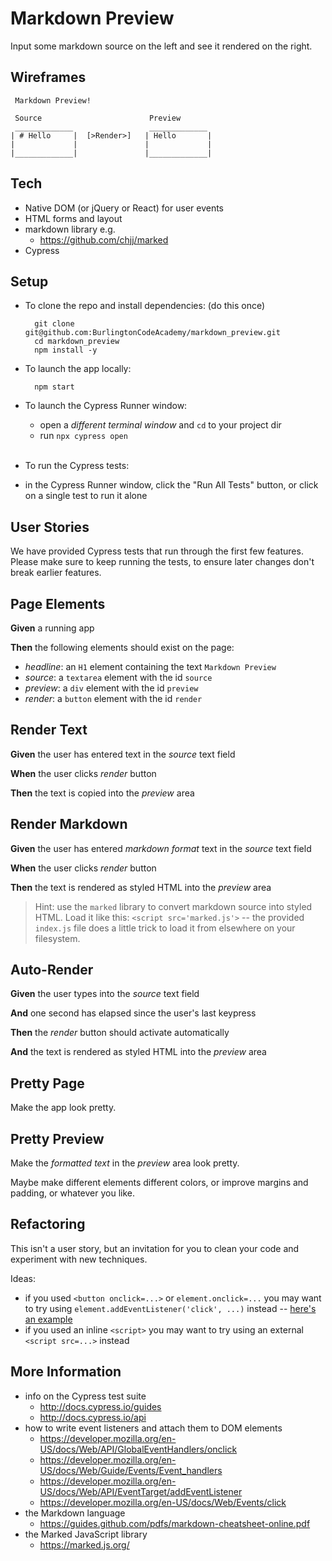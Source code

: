 # Markdown Preview

Input some markdown source on the left and see it rendered on the right.

## Wireframes

```
 Markdown Preview!

 Source                        Preview
 _____________                 _____________
| # Hello     |  [>Render>]   | Hello       |
|             |               |             |
|_____________|               |_____________|
```

## Tech

* Native DOM (or jQuery or React) for user events
* HTML forms and layout
* markdown library e.g.
  * https://github.com/chjj/marked
* Cypress

## Setup

* To clone the repo and install dependencies: (do this once)

        git clone git@github.com:BurlingtonCodeAcademy/markdown_preview.git
        cd markdown_preview
        npm install -y

* To launch the app locally:

        npm start

* To launch the Cypress Runner window:
  * open a *different terminal window* and `cd` to your project dir
  * run `npx cypress open` <br><br>

* To run the Cypress tests:
 * in the Cypress Runner window, click the "Run All Tests" button, or click on a single test to run it alone


## User Stories

We have provided Cypress tests that run through the first few features. Please make sure to keep running the tests, to ensure later changes don't break earlier features.

<!--box-->
## Page Elements

**Given** a running app

**Then** the following elements should exist on the page:

* *headline*: an `H1` element containing the text `Markdown Preview`
* *source*: a `textarea` element with the id `source`
* *preview*: a `div` element with the id `preview`
* *render*: a `button` element  with the id `render`

<!--/box-->

<!--box-->
## Render Text

**Given** the user has entered text in the *source* text field

**When** the user clicks *render* button

**Then** the text is copied into the *preview* area

<!--/box-->

<!--box-->
## Render Markdown

**Given** the user has entered *markdown format* text in the *source* text field

**When** the user clicks *render* button

**Then** the text is rendered as styled HTML into the *preview* area

> Hint: use the `marked` library to convert markdown source into styled HTML. Load it like this: `<script src='marked.js'>` -- the provided `index.js` file does a little trick to load it from elsewhere on your filesystem.

<!--/box-->

<!--box-->
## Auto-Render

**Given** the user types into the *source* text field

**And** one second has elapsed since the user's last keypress

**Then** the *render* button should activate automatically

**And** the text is rendered as styled HTML into the *preview* area

<!--/box-->

<!--box-->
## Pretty Page

Make the app look pretty.

<!--/box-->

<!--box-->
## Pretty Preview

Make the *formatted text* in the *preview* area look pretty. 

Maybe make different elements different colors, or improve margins and padding, or whatever you like.

<!--/box-->

<!--box-->

## Refactoring

This isn't a user story, but an invitation for you to clean your code and experiment with new techniques.

Ideas:

  * if you used  `<button onclick=...>` or  `element.onclick=...` you may want to try using `element.addEventListener('click', ...)` instead -- [here's an example](https://developer.mozilla.org/en-US/docs/Web/API/EventTarget/addEventListener#Example)
  * if you used an inline `<script>` you may want to try using an external `<script src=...>` instead

<!--/box-->

## More Information

* info on the Cypress test suite 
  * <http://docs.cypress.io/guides> 
  * <http://docs.cypress.io/api> 
* how to write event listeners and attach them to DOM elements
  * <https://developer.mozilla.org/en-US/docs/Web/API/GlobalEventHandlers/onclick>
  * <https://developer.mozilla.org/en-US/docs/Web/Guide/Events/Event_handlers>
  * <https://developer.mozilla.org/en-US/docs/Web/API/EventTarget/addEventListener>
  * <https://developer.mozilla.org/en-US/docs/Web/Events/click>
* the Markdown language
  * <https://guides.github.com/pdfs/markdown-cheatsheet-online.pdf>
* the Marked JavaScript library
  * <https://marked.js.org/>
